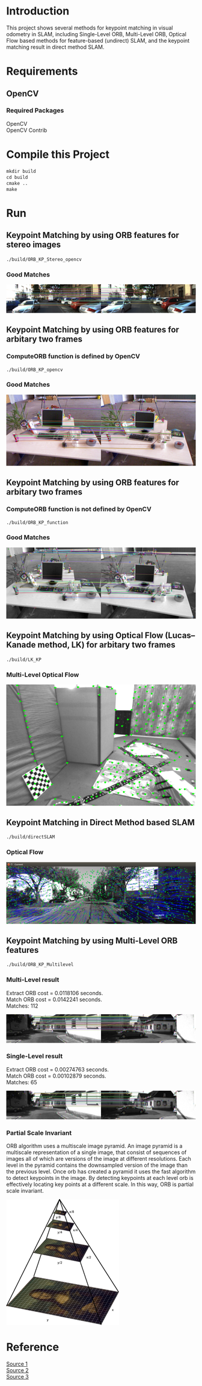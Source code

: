 # Introduction
This project shows several methods for keypoint matching in visual odometry in SLAM,
including Single-Level ORB, Multi-Level ORB, Optical Flow based methods for feature-based (undirect) SLAM, 
and the keypoint matching result in direct method SLAM.

# Requirements
## OpenCV
### Required Packages
OpenCV  
OpenCV Contrib

# Compile this Project
```
mkdir build
cd build
cmake ..
make 
```

# Run
## Keypoint Matching by using ORB features for stereo images
```
./build/ORB_KP_Stereo_opencv
```
### Good Matches
![good_matches_Stereo.png](https://github.com/HugoNip/UndirectDirectSLAM/blob/master/results/good_matches_Stereo.png)


## Keypoint Matching by using ORB features for arbitary two frames
### ComputeORB function is defined by OpenCV
```
./build/ORB_KP_opencv
```
### Good Matches
![good_matches.png](https://github.com/HugoNip/UndirectDirectSLAM/blob/master/results/good_matches.png)


## Keypoint Matching by using ORB features for arbitary two frames
### ComputeORB function is not defined by OpenCV
```
./build/ORB_KP_function
```
### Good Matches
![matches_function.png](https://github.com/HugoNip/UndirectDirectSLAM/blob/master/results/matches_function.png)


## Keypoint Matching by using Optical Flow (Lucas–Kanade method, LK) for arbitary two frames
```
./build/LK_KP
```
### Multi-Level Optical Flow
![LK_Multi.png](https://github.com/HugoNip/UndirectDirectSLAM/blob/master/results/LK_Multi.png)


## Keypoint Matching in Direct Method based SLAM
```
./build/directSLAM
```
### Optical Flow
![directSLAM_pointMatching.png](https://github.com/HugoNip/UndirectDirectSLAM/blob/master/results/directSLAM_pointMatching.png)

## Keypoint Matching by using Multi-Level ORB features
```
./build/ORB_KP_Multilevel
```
### Multi-Level result
Extract ORB cost = 0.0118106 seconds.  
Match ORB cost = 0.0142241 seconds.  
Matches: 112  

![matches_ORBMultiLayer.png](https://github.com/HugoNip/UndirectDirectSLAM/blob/master/results/matches_ORBMultiLayer.png)


### Single-Level result
Extract ORB cost = 0.00274763 seconds.   
Match ORB cost = 0.00102879 seconds.   
Matches: 65  

![matches_ORBSingleLayer.png](https://github.com/HugoNip/UndirectDirectSLAM/blob/master/results/matches_ORBSingleLayer.png)


### Partial Scale Invariant

ORB algorithm uses a multiscale image pyramid. An image pyramid is a multiscale representation of a single image, 
that consist of sequences of images all of which are versions of the image at different resolutions. 
Each level in the pyramid contains the downsampled version of the image than the previous level. 
Once orb has created a pyramid it uses the fast algorithm to detect keypoints in the image. 
By detecting keypoints at each level orb is effectively locating key points at a different scale. 
In this way, ORB is partial scale invariant.

![imagepyramids.png](https://github.com/HugoNip/UndirectDirectSLAM/blob/master/results/imagepyramids.png)

# Reference
[Source 1](https://github.com/HugoNip/VisualOdometry-KeypointsMatching)  
[Source 2](https://github.com/HugoNip/VisualOdometry-DirectMethod)  
[Source 3](https://medium.com/data-breach/introduction-to-orb-oriented-fast-and-rotated-brief-4220e8ec40cf)
